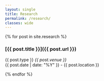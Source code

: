 ```yaml
---
layout: single
title: Research
permalink: /research/
classes: wide
---
```


{% for post in site.research %}
### [{{ post.title }}]({{ post.url }})
<p>
  {{ post.type }} <i>{{ post.venue }}</i><br>
  {{ post.date | date: "%Y" }} - {{ post.location }}
</p>
{% endfor %}
